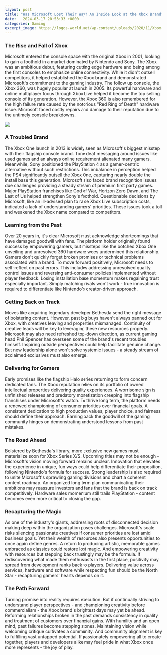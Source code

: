```yaml
---
layout: post
title: "Has Microsoft Lost Their Way? An Inside Look at the Xbox Brand"
date:   2024-03-17 20:53:33 +0000
categories: Gaming
excerpt_image: https://logos-world.net/wp-content/uploads/2020/11/Xbox-Logo-History.jpg
---
```


### The Rise and Fall of Xbox
Microsoft entered the console space with the original Xbox in 2001, looking to gain a foothold in a market dominated by Nintendo and Sony. The Xbox was an ambitious debut, featuring cutting edge hardware and being among the first consoles to emphasize online connectivity. While it didn't outsell competitors, it helped established the Xbox brand and demonstrated Microsoft's commitment to the gaming industry. 
The follow up console, the Xbox 360, was hugely popular at launch in 2005. Its powerful hardware and online multiplayer focus through Xbox Live helped it become the top selling console of its generation. However, the Xbox 360 is also remembered for the high failure rate caused by the notorious "Red Ring of Death" hardware issue. Microsoft faced costly repairs and damage to their reputation due to the untimely console breakdowns.

![](https://logos-world.net/wp-content/uploads/2020/11/Xbox-Logo-History.jpg)
### A Troubled Brand
The Xbox One launch in 2013 is widely seen as Microsoft's biggest misstep with their flagship console brand. Tone deaf messaging around issues like used games and an always online requirement alienated many gamers. Meanwhile, Sony positioned the PlayStation 4 as a gamer-centric alternative without such restrictions. This imbalance in perception helped the PS4 significantly outsell the Xbox One, capturing nearly double the install base this generation. 
Microsoft also faced brand recognition issues due challenges providing a steady stream of premium first party games. Major PlayStation franchises like God of War, Horizon Zero Dawn, and The Last of Us helped strengthen Sony's foothold. Questionable decisions by Microsoft, like an ill-advised plan to raise Xbox Live subscription costs, indicated a lack of understanding gamers' priorities. These issues took a toll and weakened the Xbox name compared to competitors.
### Learning from the Past
Over 20 years in, it's clear Microsoft must acknowledge shortcomings that have damaged goodwill with fans. The platform holder originally found success by empowering gamers, but missteps like the botched Xbox One unveiling and unresolved 360 hardware woes undermined this relationship. Gamers don't quickly forget broken promises or technical problems associated with a brand. 
To move forward positively, Microsoft needs to self-reflect on past errors. This includes addressing unresolved quality control issues and reversing anti-consumer policies implemented without player feedback. Losing installation base momentum makes regaining trust especially important. Simply matching rivals won't work - true innovation is required to differentiate like Nintendo's creator-driven approach.
### Getting Back on Track 
Moves like acquiring legendary developer Bethesda send the right message of bolstering content. However, past big buys haven't always panned out for Xbox, with creatives leaving and properties mismanaged. Continuity of creative leads will be key to leveraging these new resources properly. 
Microsoft may also need refreshed top-down direction, as current gaming head Phil Spencer has overseen some of the brand's recent troubles himself. Inspiring outside perspectives could help facilitate genuine change. But new leadership alone won't solve systemic issues - a steady stream of acclaimed exclusives must also emerge.
### Delivering for Gamers
Early promises like the flagship Halo series returning to form concern dedicated fans. The Xbox reputation relies on its portfolio of owned intellectual properties delivering quality experiences. A worrisome sign is unfinished releases and predatory monetization creeping into flagship franchises under Microsoft's watch. 
To thrive long term, the platform needs a renewed championing of consumer priorities over financial goals. A consistent dedication to high production values, player choice, and fairness should define their approach. Earning back the goodwill of the gaming community hinges on demonstrating understood lessons from past mistakes. 
### The Road Ahead 
Bolstered by Bethesda's library, more exclusive new games must materialize soon for Xbox Series X/S. Upcoming titles may not be enough - Microsoft's vision moving forward remains unclear. Innovation that elevates the experience in unique, fun ways could help differentiate their proposition, following Nintendo's formula for success. 
Strong leadership is also required to unite Microsoft's sprawling gaming divisions and chart a coherent content roadmap. An organized long term plan communicating their ambitions may reassure investors and fans that the brand is back on track competitively. Hardware sales momentum still trails PlayStation - content becomes even more critical to closing the gap.
### Recapturing the Magic
As one of the industry's giants, addressing roots of disconnected decision making deep within the organization poses challenges. Microsoft's scale risks silencing passionate creatives if consumer priorities are lost amid business goals. 
Yet their wealth of resources also presents opportunities to once again define genres. A return to producing artistic, memorable games embraced as classics could restore lost magic. And empowering creativity with resources but stepping back trustingly may be the formula. 
If rediscovering what made them enthusiasts in the first place, positivity may spread from development ranks back to players. Delivering value across services, hardware and software while respecting fun should be the North Star - recapturing gamers' hearts depends on it.
### The Path Forward  
Turning promise into reality requires execution. But if continually striving to understand player perspectives - and championing creativity before commercialism - the Xbox brand's brightest days may yet be ahead. Reforming relationships broken in the past demands consistency in quality and treatment of customers over financial gains.
With humility and an open mind, past failures become stepping stones. Maintaining vision while welcoming critique cultivates a community. And community alignment is key to fulfilling vast untapped potential. If passionately empowering all to create together, players and developers alike may feel pride in what Xbox once more represents - the joy of play.